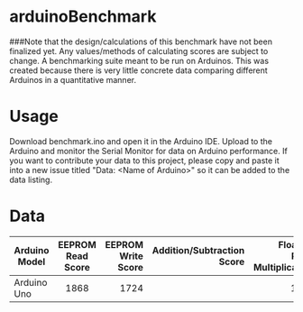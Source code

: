 arduinoBenchmark
================
###Note that the design/calculations of this benchmark have not been finalized yet. Any values/methods of calculating scores are subject to change. 
A benchmarking suite meant to be run on Arduinos. This was created because there is very little concrete data comparing different Arduinos in a quantitative manner. 

Usage
================
Download benchmark.ino and open it in the Arduino IDE. Upload to the Arduino and monitor the Serial Monitor for data on Arduino performance. If you want to contribute your data to this project, please copy and paste it into a new issue titled "Data: \<Name of Arduino\>" so it can be added to the data listing. 

Data
================
| Arduino Model | EEPROM Read Score  | EEPROM Write Score | Addition/Subtraction Score | Floating Point Multiplication | Floating Point Division |
| ------------- |:-------------:| -----:|-----:|-----:|-----:|
| Arduino Uno   | 1868 | 1724 | | 1379
